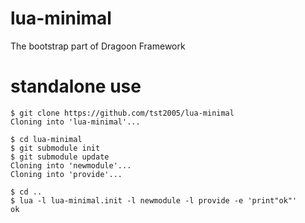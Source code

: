 # lua-minimal

The bootstrap part of Dragoon Framework

# standalone use

```
$ git clone https://github.com/tst2005/lua-minimal
Cloning into 'lua-minimal'...

$ cd lua-minimal
$ git submodule init
$ git submodule update
Cloning into 'newmodule'...
Cloning into 'provide'...

$ cd ..
$ lua -l lua-minimal.init -l newmodule -l provide -e 'print"ok"'
ok

```



